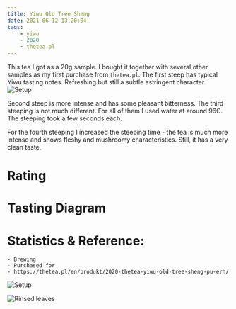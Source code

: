 ```yaml
---
title: Yiwu Old Tree Sheng
date: 2021-06-12 13:20:04
tags:
	- yiwu
	- 2020
	- thetea.pl
---
```


This tea I got as a 20g sample. I bought it together with several other samples as my first purchase from `thetea.pl`.
The first steep has typical Yiwu tasting notes. Refreshing but still a subtle astringent character. 
![Setup](overview.jpg)
<!-- more -->
Second steep is more intense and has some pleasant bitterness. The third steeping is not much different. For all of them I used water at around 96C. The steeping took a few seconds each. 


For the fourth steeping I increased the steeping time - the tea is much more intense and shows fleshy and mushroomy characteristics. Still, it has a very clean taste.

# Rating

# Tasting Diagram

# Statistics & Reference:
	- Brewing
	- Purchased for 
	- https://thetea.pl/en/produkt/2020-thetea-yiwu-old-tree-sheng-pu-erh/



![Setup](overview.jpg)

![Rinsed leaves](rinsed.jpg)
